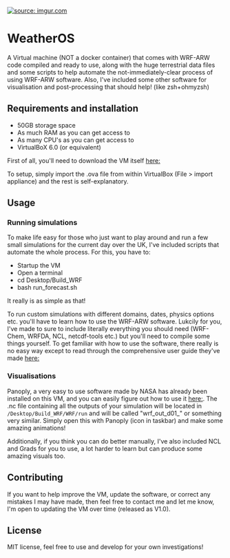 <a href="https://imgur.com/8l69u7w"><img src="https://i.imgur.com/SzJJ5oF.png" title="source: imgur.com" /></a>

# WeatherOS

A Virtual machine (NOT a docker container) that comes with WRF-ARW code compiled and ready to use, along with the huge terrestrial data files and some scripts to help automate the not-immediately-clear process of using WRF-ARW software. Also, I've included some other software for visualisation and post-processing that should help! (like zsh+ohmyzsh)

## Requirements and installation ##
- 50GB storage space
- As much RAM as you can get access to 
- As many CPU's as you can get access to
- VirtualBoX 6.0 (or equivalent)

First of all, you'll need to download the VM itself <a href="https://drive.google.com/file/d/18z2hPCsAJHmfv7r1AOwa7DZt1t8BzjXt/view?usp=sharing">here:</a>

To setup, simply import the .ova file from within VirtualBox (File > import appliance) and the rest is self-explanatory. 

## Usage ##

### Running simulations ###
To make life easy for those who just want to play around and run a few small simulations for the current day over the UK, I've included scripts that automate the whole process. For this, you have to:
- Startup the VM
- Open a terminal
- cd Desktop/Build_WRF
- bash run_forecast.sh

It really is as simple as that!

To run custom simulations with different domains, dates, physics options etc. you'll have to learn how to use the WRF-ARW software. Lukcily for you, I've made to sure to include literally everything you should need (WRF-Chem, WRFDA, NCL, netcdf-tools etc.) but you'll need to compile some things yourself. To get familiar with how to use the software, there really is no easy way except to read through the comprehensive user guide they've made <a href="http://www2.mmm.ucar.edu/wrf/users/docs/user_guide_v4/v4.0/contents.html">here:</a>

### Visualisations ###
Panoply, a very easy to use software made by NASA has already been installed on this VM, and you can easily figure out how to use it <a href="https://www.giss.nasa.gov/tools/panoply/">here:</a>. The .nc file containing all the outputs of your simulation will be located in ```/Desktop/Build_WRF/WRF/run``` and will be called "wrf_out_d01_<date>" or something very similar. Simply open this with Panoply (icon in taskbar) and make some amazing animations!
  
Additionally, if you think you can do better manually, I've also included NCL and Grads for you to use, a lot harder to learn but can produce some amazing visuals too.


## Contributing ##
If you want to help improve the VM, update the software, or correct any mistakes I may have made, then feel free to contact me and let me know, I'm open to updating the VM over time (released as V1.0). 

## License ##

MIT license, feel free to use and develop for your own investigations!
